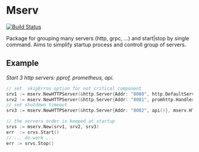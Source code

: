 # Mserv

[![Build Status](https://travis-ci.org/chapsuk/mserv.svg?branch=master)](https://travis-ci.org/chapsuk/mserv)

Package for grouping many servers (http, grpc, ...) and start|stop by single command.
Aims to simplify startup process and controll group of servers.

## Example

*Start 3 http servers: pprof, prometheus, api.*


```go
// set  skipErros option for not critical component
srv1 := mserv.NewHTTPServer(&http.Server{Addr: "8080", http.DefaultServeMux}, mserv.HTTPSkipErrors(true))
srv2 := mserv.NewHTTPServer(&http.Server{Addr: "8081", promhttp.Handler()})
// set shutdown timeout
srv3 := mserv.NewHTTPServer(&http.Server{Addr: "8082", api()}, mserv.HTTPShutdownTimeout(5*time.Second))

// the servers order is keeped at startup
srvs := mserv.New(srv1, srv2, srv3)
err  := srvs.Start()
// ... do work ...
err := srvs.Stop()
```
